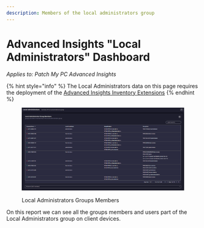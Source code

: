 ```yaml
---
description: Members of the local administrators group
---
```


# Advanced Insights "Local Administrators" Dashboard

_Applies to: Patch My PC Advanced Insights_

{% hint style="info" %}
The Local Administrators data on this page requires the deployment of the  [Advanced Insights Inventory Extensions](../../advanced-insights-inventory-extensions/)
{% endhint %}

<figure><img src="/_images/gitbook/image%20%282168%29.png" alt=""><figcaption><p>Local Administrators Groups Members</p></figcaption></figure>

On this report we can see all the groups members and users part of the Local Administrators group on client devices.
